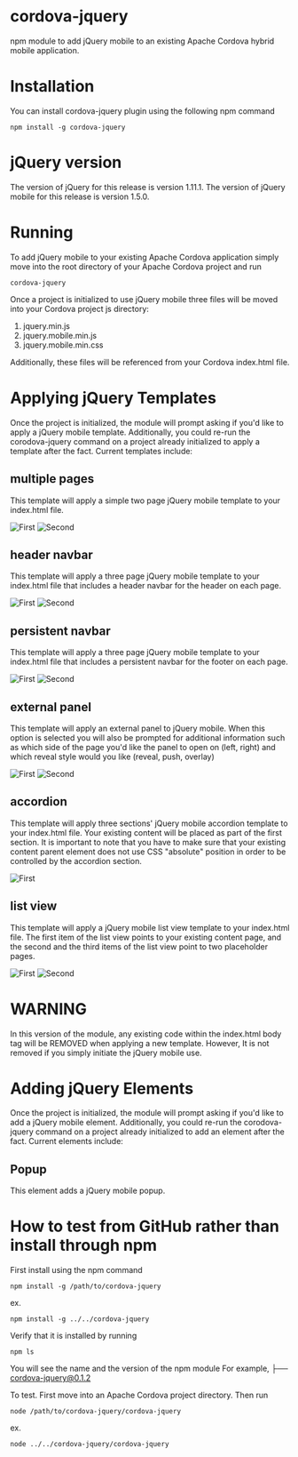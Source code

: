 cordova-jquery
==============

npm module to add jQuery mobile to an existing Apache Cordova hybrid mobile application.

Installation
===============

You can install cordova-jquery plugin using the following npm command

    npm install -g cordova-jquery
 
jQuery version
===============

The version of jQuery for this release is version 1.11.1.
The version of jQuery mobile for this release is version 1.5.0.

Running
==============

To add jQuery mobile to your existing Apache Cordova application simply move into the root directory of your Apache Cordova project and run

    cordova-jquery

Once a project is initialized to use jQuery mobile three files will be moved into your Cordova project js directory:

1. jquery.min.js
2. jquery.mobile.min.js
3. jquery.mobile.min.css

Additionally, these files will be referenced from your Cordova index.html file.

Applying jQuery Templates
==============

Once the project is initialized, the module will prompt asking if you'd like to apply a jQuery mobile template.  Additionally, you could re-run the corodova-jquery command on a project already initialized to apply a template after the fact.  Current templates include:

## multiple pages
This template will apply a simple two page jQuery mobile template to your index.html file.  

![First](https://raw.githubusercontent.com/Open-I-Beam/cordova-jquery-npm/master/figures/multipage1.jpg)
![Second](https://raw.githubusercontent.com/Open-I-Beam/cordova-jquery-npm/master/figures/multipage2.jpg)

## header navbar
This template will apply a three page jQuery mobile template to your index.html file that includes a header navbar for the header on each page.

![First](https://raw.githubusercontent.com/Open-I-Beam/cordova-jquery-npm/master/figures/headerNavBar1.jpg)
![Second](https://raw.githubusercontent.com/Open-I-Beam/cordova-jquery-npm/master/figures/headerNavBar2.jpg)

## persistent navbar
This template will apply a three page jQuery mobile template to your index.html file that includes a persistent navbar for the footer on each page.

![First](https://raw.githubusercontent.com/Open-I-Beam/cordova-jquery-npm/master/figures/pnav1.jpg)
![Second](https://raw.githubusercontent.com/Open-I-Beam/cordova-jquery-npm/master/figures/pnav2.jpg)

## external panel
This template will apply an external panel to jQuery mobile.  When this option is selected you will also be prompted for additional information such as which side of the page you'd like the panel to open on (left, right) and which reveal style would you like (reveal, push, overlay)

![First](https://raw.githubusercontent.com/Open-I-Beam/cordova-jquery-npm/master/figures/panel1.jpg)
![Second](https://raw.githubusercontent.com/Open-I-Beam/cordova-jquery-npm/master/figures/panel2.jpg)

## accordion
This template will apply three sections' jQuery mobile accordion template to your index.html file. Your existing content will be placed as part of the first section. It is important to note that you have to make sure that your existing content parent element does not use CSS "absolute" position in order to be controlled by the accordion section.

![First](https://raw.githubusercontent.com/Open-I-Beam/cordova-jquery-npm/master/figures/section.jpg)

## list view
This template will apply a jQuery mobile list view template to your index.html file. The first item of the list view points to your existing content page, and the second and the third items of the list view point to two placeholder pages.

![First](https://raw.githubusercontent.com/Open-I-Beam/cordova-jquery-npm/master/figures/ListView1.jpg)
![Second](https://raw.githubusercontent.com/Open-I-Beam/cordova-jquery-npm/master/figures/ListView2.jpg)

WARNING
==============

In this version of the module, any existing code within the index.html body tag will be REMOVED when applying a new template.  However, It is not removed if you simply initiate the jQuery mobile use.

Adding jQuery Elements
==============

Once the project is initialized, the module will prompt asking if you'd like to add a jQuery mobile element.  Additionally, you could re-run the corodova-jquery command on a project already initialized to add an element after the fact.  Current elements include:

## Popup
This element adds a jQuery mobile popup.

How to test from GitHub rather than install through npm
=================
First install using the npm command

	npm install -g /path/to/cordova-jquery
	
ex.

	npm install -g ../../cordova-jquery
	
Verify that it is installed by running

	npm ls
	
You will see the name and the version of the npm module
For example,
├── cordova-jquery@0.1.2

	
To test.  First move into an Apache Cordova project directory.  Then run

	node /path/to/cordova-jquery/cordova-jquery
	
ex.

	node ../../cordova-jquery/cordova-jquery
